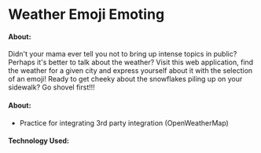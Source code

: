 # Weather Emoji Emoting

#### **About:**
Didn't your mama ever tell you not to bring up intense topics in public? Perhaps it's better to talk about the weather? Visit this web application, find the weather for a given city and express yourself about it with the selection of an emoji! Ready to get cheeky about the snowflakes piling up on your sidewalk?  Go shovel first!!!

#### **About:**
 - Practice for integrating 3rd party integration (OpenWeatherMap)
 
#### **Technology Used:**
